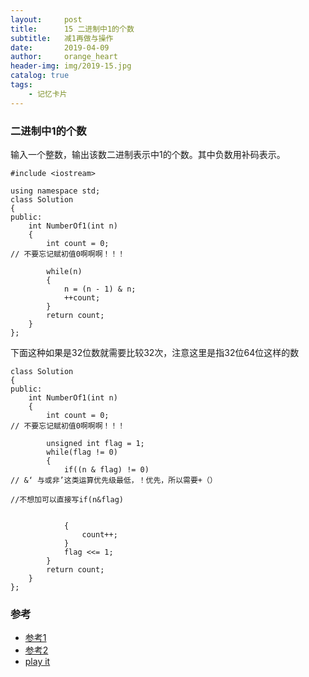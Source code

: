 ```yaml
---
layout:     post
title:      15 二进制中1的个数
subtitle:   减1再做与操作
date:       2019-04-09
author:     orange_heart
header-img: img/2019-15.jpg
catalog: true
tags:
    - 记忆卡片
---
```


### 二进制中1的个数
输入一个整数，输出该数二进制表示中1的个数。其中负数用补码表示。

```objc
#include <iostream>

using namespace std;
class Solution
{
public:
    int NumberOf1(int n)
    {
        int count = 0;
// 不要忘记赋初值0啊啊啊！！！

        while(n)
        {   
            n = (n - 1) & n;
            ++count;  
        }
        return count;
    }
};
```

下面这种如果是32位数就需要比较32次，注意这里是指32位64位这样的数

```objc
class Solution
{
public:
    int NumberOf1(int n)
    {
        int count = 0;
// 不要忘记赋初值0啊啊啊！！！

        unsigned int flag = 1;
        while(flag != 0)
        {
            if((n & flag) != 0)
// &‘ 与或非’这类运算优先级最低，！优先，所以需要+（）

//不想加可以直接写if(n&flag)


            {
                count++;
            }
            flag <<= 1;
        }
        return count;
    }
};
```




### 参考

- [参考1](https://github.com/zhedahht/CodingInterviewChinese2)
- [参考2](https://github.com/gatieme/CodingInterviews)
- [play it](https://www.nowcoder.com/practice/8ee967e43c2c4ec193b040ea7fbb10b8?tpId=13&tqId=11164&rp=1&ru=/ta/coding-interviews&qru=/ta/coding-interviews/question-rankingg&tPage=1)
<!--stackedit_data:
eyJoaXN0b3J5IjpbLTc1NzU1MTkzMSwxMjE3NDYyMjYsMTk2ND
kyMzMwNSwxNzE3NTc4MTY2LDc4Nzg5MTk2OV19
-->